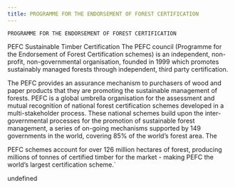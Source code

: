 ```yaml
---
title: PROGRAMME FOR THE ENDORSEMENT OF FOREST CERTIFICATION
---
```

`PROGRAMME FOR THE ENDORSEMENT OF FOREST CERTIFICATION`

PEFC Sustainable Timber Certification
The PEFC council (Programme for the Endorsement of Forest Certification schemes) is an independent, non-profit, non-governmental organisation, founded in 1999 which promotes sustainably managed forests through independent, third party certification.

The PEFC provides an assurance mechanism to purchasers of wood and paper products that they are promoting the sustainable management of forests. PEFC is a global umbrella organisation for the assessment and mutual recognition of national forest certification schemes developed in a multi-stakeholder process. These national schemes build upon the inter-governmental processes for the promotion of sustainable forest management, a series of on-going mechanisms supported by 149 governments in the world, covering 85% of the world’s forest area. The

PEFC schemes account for over 126 million hectares of forest, producing millions of tonnes of certified timber for the market - making PEFC the world’s largest certification scheme.`

undefined